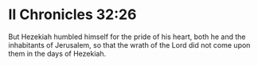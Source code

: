 # II Chronicles 32:26

But Hezekiah humbled himself for the pride of his heart, both he and the inhabitants of Jerusalem, so that the wrath of the Lord did not come upon them in the days of Hezekiah.
